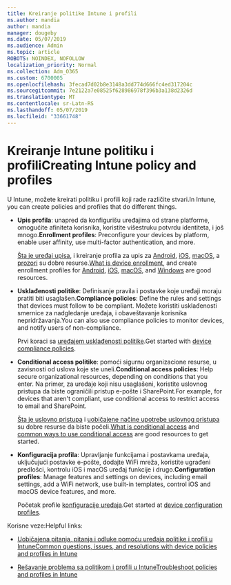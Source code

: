 ```yaml
---
title: Kreiranje politike Intune i profili
ms.author: mandia
author: mandia
manager: dougeby
ms.date: 05/07/2019
ms.audience: Admin
ms.topic: article
ROBOTS: NOINDEX, NOFOLLOW
localization_priority: Normal
ms.collection: Adm_O365
ms.custom: 6700005
ms.openlocfilehash: 3fecad7d02b8e3148a3dd774d666fc4ed317204c
ms.sourcegitcommit: 7e2122a7e08525f628986978f396b3a138d2326d
ms.translationtype: MT
ms.contentlocale: sr-Latn-RS
ms.lasthandoff: 05/07/2019
ms.locfileid: "33661748"
---
```

# <a name="creating-intune-policy-and-profiles"></a><span data-ttu-id="e93cf-102">Kreiranje Intune politiku i profili</span><span class="sxs-lookup"><span data-stu-id="e93cf-102">Creating Intune policy and profiles</span></span>

<span data-ttu-id="e93cf-103">U Intune, možete kreirati politiku i profili koji rade različite stvari.</span><span class="sxs-lookup"><span data-stu-id="e93cf-103">In Intune, you can create policies and profiles that do different things.</span></span>

- <span data-ttu-id="e93cf-104">**Upis profila**: unapred da konfigurišu uređajima od strane platforme, omogućite afiniteta korisnika, koristite višestruku potvrdu identiteta, i još mnogo.</span><span class="sxs-lookup"><span data-stu-id="e93cf-104">**Enrollment profiles**: Preconfigure your devices by platform, enable user affinity, use multi-factor authentication, and more.</span></span> 

  <span data-ttu-id="e93cf-105">[Šta je uređaj upisa](https://docs.microsoft.com/intune/device-enrollment), i kreiranje profila za upis za [Android](https://docs.microsoft.com/intune/android-enroll), [iOS](https://docs.microsoft.com/intune/ios-enroll), [macOS](https://docs.microsoft.com/intune/macos-enroll), a [prozori](https://docs.microsoft.com/intune/windows-enrollment-methods) su dobre resurse.</span><span class="sxs-lookup"><span data-stu-id="e93cf-105">[What is device enrollment](https://docs.microsoft.com/intune/device-enrollment), and create enrollment profiles for [Android](https://docs.microsoft.com/intune/android-enroll), [iOS](https://docs.microsoft.com/intune/ios-enroll), [macOS](https://docs.microsoft.com/intune/macos-enroll), and [Windows](https://docs.microsoft.com/intune/windows-enrollment-methods) are good resources.</span></span>

- <span data-ttu-id="e93cf-106">**Usklađenosti politike**: Definisanje pravila i postavke koje uređaji moraju pratiti biti usaglašen.</span><span class="sxs-lookup"><span data-stu-id="e93cf-106">**Compliance policies**: Define the rules and settings that devices must follow to be compliant.</span></span> <span data-ttu-id="e93cf-107">Možete koristiti usklađenosti smernice za nadgledanje uređaja, i obaveštavanje korisnika nepridržavanja.</span><span class="sxs-lookup"><span data-stu-id="e93cf-107">You can also use compliance policies to monitor devices, and notify users of non-compliance.</span></span> 

  <span data-ttu-id="e93cf-108">Prvi koraci sa [uređajem usklađenosti politike](https://docs.microsoft.com/intune/device-compliance-get-started).</span><span class="sxs-lookup"><span data-stu-id="e93cf-108">Get started with [device compliance policies](https://docs.microsoft.com/intune/device-compliance-get-started).</span></span>
- <span data-ttu-id="e93cf-109">**Conditional access politike**: pomoći sigurnu organizacione resurse, u zavisnosti od uslova koje ste uneli.</span><span class="sxs-lookup"><span data-stu-id="e93cf-109">**Conditional access policies**: Help secure organizational resources, depending on conditions that you enter.</span></span> <span data-ttu-id="e93cf-110">Na primer, za uređaje koji nisu usaglašeni, koristite uslovnog pristupa da biste ograničili pristup e-pošte i SharePoint.</span><span class="sxs-lookup"><span data-stu-id="e93cf-110">For example, for devices that aren't compliant, use conditional access to restrict access to email and SharePoint.</span></span>

  <span data-ttu-id="e93cf-111">[Šta je uslovno pristupa](https://docs.microsoft.com/intune/conditional-access) i [uobičajene načine upotrebe uslovnog pristupa](https://docs.microsoft.com/intune/conditional-access-intune-common-ways-use) su dobre resurse da biste počeli.</span><span class="sxs-lookup"><span data-stu-id="e93cf-111">[What is conditional access](https://docs.microsoft.com/intune/conditional-access) and [common ways to use conditional access](https://docs.microsoft.com/intune/conditional-access-intune-common-ways-use) are good resources to get started.</span></span>

- <span data-ttu-id="e93cf-112">**Konfiguracija profila**: Upravljanje funkcijama i postavkama uređaja, uključujući postavke e-pošte, dodajte WiFi mreža, koristite ugrađeni predlošci, kontrolu iOS i macOS uređaj funkcije i drugo.</span><span class="sxs-lookup"><span data-stu-id="e93cf-112">**Configuration profiles**: Manage features and settings on devices, including email settings, add a WiFi network, use built-in templates, control iOS and macOS device features, and more.</span></span> 

  <span data-ttu-id="e93cf-113">Početak profile [konfiguracije uređaja](https://docs.microsoft.com/intune/device-profiles).</span><span class="sxs-lookup"><span data-stu-id="e93cf-113">Get started at [device configuration profiles](https://docs.microsoft.com/intune/device-profiles).</span></span>

<span data-ttu-id="e93cf-114">Korisne veze:</span><span class="sxs-lookup"><span data-stu-id="e93cf-114">Helpful links:</span></span>

- [<span data-ttu-id="e93cf-115">Uobičajena pitanja, pitanja i odluke pomoću uređaja politike i profili u Intune</span><span class="sxs-lookup"><span data-stu-id="e93cf-115">Common questions, issues, and resolutions with device policies and profiles in Intune</span></span>](https://docs.microsoft.com/intune/device-profile-troubleshoot)

- [<span data-ttu-id="e93cf-116">Rešavanje problema sa politikom i profili u Intune</span><span class="sxs-lookup"><span data-stu-id="e93cf-116">Troubleshoot policies and profiles in Intune</span></span>](https://docs.microsoft.com/intune/troubleshoot-policies-in-microsoft-intune)
